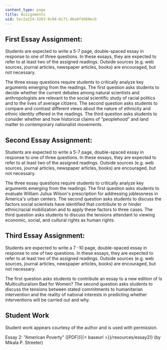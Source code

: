 ```yaml
---
content_type: page
title: Assignments
uid: 5ec2a224-3263-9c04-bc71-d6a8fdd60ecb
---
```


First Essay Assignment:
-----------------------

Students are expected to write a 5-7 page, double-spaced essay in response to one of three questions. In these essays, they are expected to refer to at least two of the assigned readings. Outside sources (e.g. web sources, journal articles, newspaper articles, books) are encouraged, but not necessary.

The three essay questions require students to critically analyze key arguments emerging from the readings. The first question asks students to decide whether the current debates among natural scientists and anthropologists are relevant to the social scientific study of racial politics and to the lives of average citizens. The second question asks students to compare and contrast different views about the nature of ethnicity and ethnic identity offered in the readings. The third question asks students to consider whether and how historical claims of “peoplehood” and land matter to contemporary nationalist movements.

Second Essay Assignment:
------------------------

Students are expected to write a 5-7 page, double-spaced essay in response to one of three questions. In these essays, they are expected to refer to at least two of the assigned readings. Outside sources (e.g. web sources, journal articles, newspaper articles, books) are encouraged, but not necessary.

The three essay questions require students to critically analyze key arguments emerging from the readings. The first question asks students to evaluate William Julius Wilson's prescription for addressing joblessness in America's urban centers. The second question asks students to discuss the factors social scientists have identified that contribute to or hinder ethnic/racial mobilization and to apply these factors to three cases. The third question asks students to discuss the tensions attendant to viewing economic, social, and cultural rights as human rights.

Third Essay Assignment:
-----------------------

Students are expected to write a 7 -10 page, double-spaced essay in response to one of two questions. In these essays, they are expected to refer to at least two of the assigned readings. Outside sources (e.g. web sources, journal articles, newspaper articles, books) are encouraged, but not necessary.

The first question asks students to contribute an essay to a new edition of Is Multiculturalism Bad for Women? The second question asks students to discuss the tensions between stated commitments to humanitarian intervention and the reality of national interests in predicting whether interventions will be carried out and why.

Student Work
------------

Student work appears courtesy of the author and is used with permission.

Essay 2: "American Poverty" ([PDF]({{< baseurl >}}/resources/essay2)) (by Mikala P. Streeter)